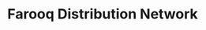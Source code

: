 ---
title: "Farooq Distribution Network"
url: /karachi/farooq-distribution-network/
shop: wholesale
---